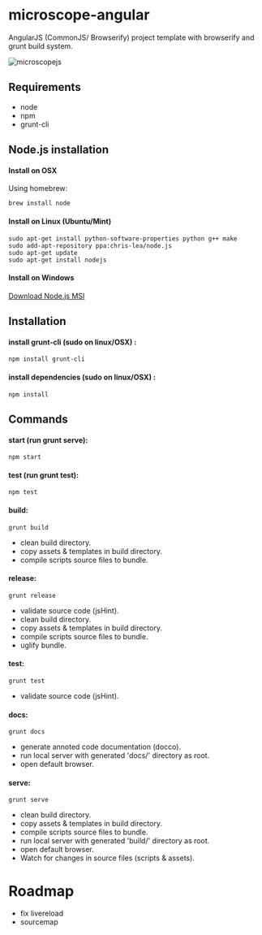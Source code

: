 microscope-angular
==================

AngularJS (CommonJS/ Browserify) project template with browserify and grunt build system.

![microscopejs](http://microscopejs.com/images/mcsp_bg.png)

Requirements
------------

* node
* npm
* grunt-cli

Node.js installation
--------------------

#### Install on OSX

Using homebrew:

	brew install node

#### Install on Linux (Ubuntu/Mint)

	sudo apt-get install python-software-properties python g++ make
	sudo add-apt-repository ppa:chris-lea/node.js
	sudo apt-get update
	sudo apt-get install nodejs

#### Install on Windows

[Download Node.js MSI](http://nodejs.org/download/)

Installation
------------

#### install grunt-cli (sudo on linux/OSX) :

	npm install grunt-cli

#### install dependencies (sudo on linux/OSX) :

	npm install

Commands
--------

#### start (run grunt serve):

	npm start

#### test (run grunt test):

	npm test

#### build:

	grunt build

* clean build directory.
* copy assets & templates in build directory.
* compile scripts source files to bundle.

#### release:

	grunt release
	
* validate source code (jsHint).
* clean build directory.
* copy assets & templates in build directory.
* compile scripts source files to bundle.
* uglify bundle.

#### test:

	grunt test
	
* validate source code (jsHint).

#### docs:

	grunt docs
	
* generate annoted code documentation (docco).
* run local server with generated 'docs/' directory as root.
* open default browser.

#### serve:

	grunt serve
	
* clean build directory.
* copy assets & templates in build directory.
* compile scripts source files to bundle.
* run local server with generated 'build/' directory as root.
* open default browser.
* Watch for changes in source files (scripts & assets).

Roadmap
=======

* fix livereload
* sourcemap